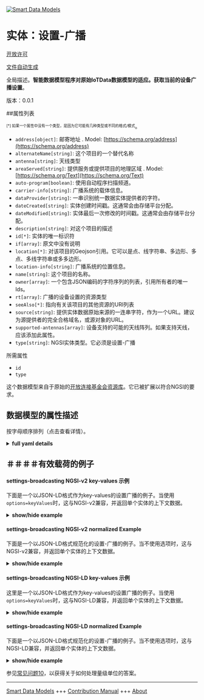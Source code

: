 <!-- 10-Header -->  
[![Smart Data Models](https://smartdatamodels.org/wp-content/uploads/2022/01/SmartDataModels_logo.png "Logo")](https://smartdatamodels.org)  
实体：设置-广播  
========<!-- /10-Header -->  
<!-- 15-License -->  
[开放许可](https://github.com/smart-data-models//dataModel.OCF/blob/master/settings-broadcasting/LICENSE.md)  
[文件自动生成](https://docs.google.com/presentation/d/e/2PACX-1vTs-Ng5dIAwkg91oTTUdt8ua7woBXhPnwavZ0FxgR8BsAI_Ek3C5q97Nd94HS8KhP-r_quD4H0fgyt3/pub?start=false&loop=false&delayms=3000#slide=id.gb715ace035_0_60)  
<!-- /15-License -->  
<!-- 20-Description -->  
全局描述。**智能数据模型程序对原始IoTData数据模型的适应。获取当前的设备广播设置**。  
版本：0.0.1  
<!-- /20-Description -->  
<!-- 30-PropertiesList -->  

##属性列表  

<sup><sub>[*] 如果一个属性中没有一个类型，是因为它可能有几种类型或不同的格式/模式</sub></sup>。  
- `address[object]`: 邮寄地址  . Model: [https://schema.org/address](https://schema.org/address)- `alternateName[string]`: 这个项目的一个替代名称  - `antenna[string]`: 天线类型  - `areaServed[string]`: 提供服务或提供项目的地理区域  . Model: [https://schema.org/Text](https://schema.org/Text)- `auto-program[boolean]`: 使用自动程序扫描频道。  - `carrier-info[string]`: 广播系统的载体信息。  - `dataProvider[string]`: 一串识别统一数据实体提供者的字符。  - `dateCreated[string]`: 实体创建时间戳。这通常会由存储平台分配。  - `dateModified[string]`: 实体最后一次修改的时间戳。这通常会由存储平台分配。  - `description[string]`: 对这个项目的描述  - `id[*]`: 实体的唯一标识符  - `if[array]`: 原文中没有说明  - `location[*]`: 对该项目的Geojson引用。它可以是点、线字符串、多边形、多点、多线字符串或多多边形。  - `location-info[string]`: 广播系统的位置信息。  - `name[string]`: 这个项目的名称。  - `owner[array]`: 一个包含JSON编码的字符序列的列表，引用所有者的唯一Ids。  - `rt[array]`: 广播的设备设置的资源类型  - `seeAlso[*]`: 指向有关该项目的其他资源的URI列表  - `source[string]`: 提供实体数据原始来源的一连串字符，作为一个URL。建议为源提供者的完全合格域名，或源对象的URL。  - `supported-antennas[array]`: 设备支持的可能的天线阵列。如果支持天线，应该添加此属性。  - `type[string]`: NGSI实体类型。它必须是设置-广播  <!-- /30-PropertiesList -->  
<!-- 35-RequiredProperties -->  
所需属性  
- `id`  - `type`  <!-- /35-RequiredProperties -->  
<!-- 40-RequiredProperties -->  
这个数据模型来自于原始的[开放连接基金会资源库](https://github.com/openconnectivityfoundation/IoTDataModels)。它已被扩展以符合NGSI的要求。  
<!-- /40-RequiredProperties -->  
<!-- 50-DataModelHeader -->  
## 数据模型的属性描述  
按字母顺序排列（点击查看详情）。  
<!-- /50-DataModelHeader -->  
<!-- 60-ModelYaml -->  
<details><summary><strong>full yaml details</strong></summary>    
```yaml  
settings-broadcasting:    
  description: 'Smart Data Models Program adaptation of the original IoTData data Models. Gets current device broadcasting settings.'    
  properties:    
    address:    
      description: 'The mailing address'    
      properties:    
        addressCountry:    
          description: 'Property. The country. For example, Spain. Model:''https://schema.org/addressCountry'''    
          type: string    
        addressLocality:    
          description: 'Property. The locality in which the street address is, and which is in the region. Model:''https://schema.org/addressLocality'''    
          type: string    
        addressRegion:    
          description: 'Property. The region in which the locality is, and which is in the country. Model:''https://schema.org/addressRegion'''    
          type: string    
        postOfficeBoxNumber:    
          description: 'Property. The post office box number for PO box addresses. For example, 03578. Model:''https://schema.org/postOfficeBoxNumber'''    
          type: string    
        postalCode:    
          description: 'Property. The postal code. For example, 24004. Model:''https://schema.org/https://schema.org/postalCode'''    
          type: string    
        streetAddress:    
          description: 'Property. The street address. Model:''https://schema.org/streetAddress'''    
          type: string    
      type: object    
      x-ngsi:    
        model: https://schema.org/address    
        type: Property    
    alternateName:    
      description: 'An alternative name for this item'    
      type: string    
      x-ngsi:    
        type: Property    
    antenna:    
      description: 'Type of antenna'    
      type: string    
      x-ngsi:    
        type: Property    
    areaServed:    
      description: 'The geographic area where a service or offered item is provided'    
      type: string    
      x-ngsi:    
        model: https://schema.org/Text    
        type: Property    
    auto-program:    
      description: 'Scan for channels using Auto Program.'    
      type: boolean    
      x-ngsi:    
        type: Property    
    carrier-info:    
      description: 'Carrier information of the broadcast system.'    
      type: string    
      x-ngsi:    
        type: Property    
    dataProvider:    
      description: 'A sequence of characters identifying the provider of the harmonised data entity.'    
      type: string    
      x-ngsi:    
        type: Property    
    dateCreated:    
      description: 'Entity creation timestamp. This will usually be allocated by the storage platform.'    
      format: date-time    
      type: string    
      x-ngsi:    
        type: Property    
    dateModified:    
      description: 'Timestamp of the last modification of the entity. This will usually be allocated by the storage platform.'    
      format: date-time    
      type: string    
      x-ngsi:    
        type: Property    
    description:    
      description: 'A description of this item'    
      type: string    
      x-ngsi:    
        type: Property    
    id:    
      anyOf: &settings-broadcasting_-_properties_-_owner_-_items_-_anyof    
        - description: 'Property. Identifier format of any NGSI entity'    
          maxLength: 256    
          minLength: 1    
          pattern: ^[\w\-\.\{\}\$\+\*\[\]`|~^@!,:\\]+$    
          type: string    
        - description: 'Property. Identifier format of any NGSI entity'    
          format: uri    
          type: string    
      description: 'Unique identifier of the entity'    
      x-ngsi:    
        type: Property    
    if:    
      description: 'No description is available in the original'    
      items:    
        enum:    
          - oic.if.rw    
          - oic.if.baseline    
        type: string    
      minItems: 2    
      readOnly: true    
      type: array    
      uniqueItems: true    
      x-ngsi:    
        type: Property    
    location:    
      description: 'Geojson reference to the item. It can be Point, LineString, Polygon, MultiPoint, MultiLineString or MultiPolygon'    
      oneOf:    
        - description: 'GeoProperty. Geojson reference to the item. Point'    
          properties:    
            bbox:    
              items:    
                type: number    
              minItems: 4    
              type: array    
            coordinates:    
              items:    
                type: number    
              minItems: 2    
              type: array    
            type:    
              enum:    
                - Point    
              type: string    
          required:    
            - type    
            - coordinates    
          title: 'GeoJSON Point'    
          type: object    
        - description: 'GeoProperty. Geojson reference to the item. LineString'    
          properties:    
            bbox:    
              items:    
                type: number    
              minItems: 4    
              type: array    
            coordinates:    
              items:    
                items:    
                  type: number    
                minItems: 2    
                type: array    
              minItems: 2    
              type: array    
            type:    
              enum:    
                - LineString    
              type: string    
          required:    
            - type    
            - coordinates    
          title: 'GeoJSON LineString'    
          type: object    
        - description: 'GeoProperty. Geojson reference to the item. Polygon'    
          properties:    
            bbox:    
              items:    
                type: number    
              minItems: 4    
              type: array    
            coordinates:    
              items:    
                items:    
                  items:    
                    type: number    
                  minItems: 2    
                  type: array    
                minItems: 4    
                type: array    
              type: array    
            type:    
              enum:    
                - Polygon    
              type: string    
          required:    
            - type    
            - coordinates    
          title: 'GeoJSON Polygon'    
          type: object    
        - description: 'GeoProperty. Geojson reference to the item. MultiPoint'    
          properties:    
            bbox:    
              items:    
                type: number    
              minItems: 4    
              type: array    
            coordinates:    
              items:    
                items:    
                  type: number    
                minItems: 2    
                type: array    
              type: array    
            type:    
              enum:    
                - MultiPoint    
              type: string    
          required:    
            - type    
            - coordinates    
          title: 'GeoJSON MultiPoint'    
          type: object    
        - description: 'GeoProperty. Geojson reference to the item. MultiLineString'    
          properties:    
            bbox:    
              items:    
                type: number    
              minItems: 4    
              type: array    
            coordinates:    
              items:    
                items:    
                  items:    
                    type: number    
                  minItems: 2    
                  type: array    
                minItems: 2    
                type: array    
              type: array    
            type:    
              enum:    
                - MultiLineString    
              type: string    
          required:    
            - type    
            - coordinates    
          title: 'GeoJSON MultiLineString'    
          type: object    
        - description: 'GeoProperty. Geojson reference to the item. MultiLineString'    
          properties:    
            bbox:    
              items:    
                type: number    
              minItems: 4    
              type: array    
            coordinates:    
              items:    
                items:    
                  items:    
                    items:    
                      type: number    
                    minItems: 2    
                    type: array    
                  minItems: 4    
                  type: array    
                type: array    
              type: array    
            type:    
              enum:    
                - MultiPolygon    
              type: string    
          required:    
            - type    
            - coordinates    
          title: 'GeoJSON MultiPolygon'    
          type: object    
      x-ngsi:    
        type: GeoProperty    
    location-info:    
      description: 'Location information of the broadcast system.'    
      type: string    
      x-ngsi:    
        type: Property    
    name:    
      description: 'The name of this item.'    
      type: string    
      x-ngsi:    
        type: Property    
    owner:    
      description: 'A List containing a JSON encoded sequence of characters referencing the unique Ids of the owner(s)'    
      items:    
        anyOf: *settings-broadcasting_-_properties_-_owner_-_items_-_anyof    
        description: 'Property. Unique identifier of the entity'    
      type: array    
      x-ngsi:    
        type: Property    
    rt:    
      description: 'The Resource Type of Device Settings for broadcasting'    
      items:    
        enum:    
          - oic.r.settings.broadcasting    
        type: string    
      minItems: 1    
      readOnly: true    
      type: array    
      uniqueItems: true    
      x-ngsi:    
        type: Property    
    seeAlso:    
      description: 'list of uri pointing to additional resources about the item'    
      oneOf:    
        - items:    
            format: uri    
            type: string    
          minItems: 1    
          type: array    
        - format: uri    
          type: string    
      x-ngsi:    
        type: Property    
    source:    
      description: 'A sequence of characters giving the original source of the entity data as a URL. Recommended to be the fully qualified domain name of the source provider, or the URL to the source object.'    
      type: string    
      x-ngsi:    
        type: Property    
    supported-antennas:    
      description: 'The array of possible antennas the device supports. This property should be added if antenna is supported.'    
      items:    
        type: string    
      minItems: 1    
      readOnly: true    
      type: array    
      x-ngsi:    
        type: Property    
    type:    
      description: 'NGSI entity type. It has to be settings-broadcasting'    
      enum:    
        - settings-broadcasting    
      type: string    
      x-ngsi:    
        type: Property    
  required:    
    - id    
    - type    
  type: object    
  x-derived-from: https://github.com/OpenInterConnect/IoTDataModels/blob/master/settings-broadcastingResURI.swagger.json    
  x-disclaimer: 'Redistribution and use in source and binary forms, with or without modification, are permitted  provided that the license conditions are met. Copyleft (c) 2021 Contributors to Smart Data Models Program'    
  x-license-url: https://github.com/smart-data-models/dataModel.OCF/blob/master/settings-broadcasting/LICENSE.md    
  x-model-schema: https://smart-data-models.github.io/dataModel.IoTDataModels/settings-broadcasting/schema.json    
  x-model-tags: OCF    
  x-version: 0.0.1    
```  
</details>    
<!-- /60-ModelYaml -->  
<!-- 70-MiddleNotes -->  
<!-- /70-MiddleNotes -->  
<!-- 80-Examples -->  
## ＃＃＃＃有效载荷的例子  
#### settings-broadcasting NGSI-v2 key-values 示例  
下面是一个以JSON-LD格式作为key-values的设置广播的例子。当使用`options=keyValues`时，这与NGSI-v2兼容，并返回单个实体的上下文数据。  
<details><summary><strong>show/hide example</strong></summary>    
```json  
{  
  "id": "urn:ngsi-ld:settings-broadcasting:id:SLUP:43489974",  
  "dateCreated": "2006-03-23T01:49:22Z",  
  "dateModified": "1996-05-23T17:55:21Z",  
  "source": "Person contain eight foot yet film. Stuff life paper.",  
  "name": "Good friend pick physical too become teacher. Enjoy should near investment. Available left science up experience end.",  
  "alternateName": "We opportunity management before. Easy cause line dream area join let.",  
  "description": "Skill all room cost billion. Security herself beat everybody door.",  
  "dataProvider": "Bed hard again traditional success key either. Onto professional staff over attention. Other treatment pay property cut upon. Any action former matter gun.",  
  "owner": [  
    "urn:ngsi-ld:settings-broadcasting:items:LGAG:86343291",  
    "urn:ngsi-ld:settings-broadcasting:items:MPVF:05612437"  
  ],  
  "seeAlso": [  
    "urn:ngsi-ld:settings-broadcasting:items:CKBR:08618962",  
    "urn:ngsi-ld:settings-broadcasting:items:MUGP:50818543"  
  ],  
  "location": {  
    "type": "Point",  
    "coordinates": [  
      -80.067935,  
      -43.419269  
    ]  
  },  
  "address": {  
    "streetAddress": "Low election scientist up they night. Dark north tree.",  
    "addressLocality": "Decade more knowledge state need term. More case character owner skin ago. Hair generation environmental machine.",  
    "addressRegion": "After walk project reality challenge we quickly. Painting brother choice thousand go child.",  
    "addressCountry": "Article central standard door result heavy teacher. Friend democratic look member foot central around. Score successful item particularly country.",  
    "postalCode": "Agency opportunity listen relate product only memory. Well beyond network.",  
    "postOfficeBoxNumber": "Case interest arrive information. Without success current say account everybody."  
  },  
  "areaServed": "Worry here exist candidate. Avoid knowledge election audience yourself beat."  
}  
```  
</details>  
#### settings-broadcasting NGSI-v2 normalized Example  
下面是一个以JSON-LD格式规范化的设置-广播的例子。当不使用选项时，这与NGSI-v2兼容，并返回单个实体的上下文数据。  
<details><summary><strong>show/hide example</strong></summary>    
```json  
{  
  "id": {  
    "type": "string",  
    "value": "urn:ngsi-ld:settings-broadcasting:id:SLUP:43489974"  
  },  
  "dateCreated": {  
    "format": "date-time",  
    "type": "string",  
    "value": "2006-03-23T01:49:22Z"  
  },  
  "dateModified": {  
    "format": "date-time",  
    "type": "string",  
    "value": "1996-05-23T17:55:21Z"  
  },  
  "source": {  
    "type": "string",  
    "value": "Person contain eight foot yet film. Stuff life paper."  
  },  
  "name": {  
    "type": "string",  
    "value": "Good friend pick physical too become teacher. Enjoy should near investment. Available left science up experience end."  
  },  
  "alternateName": {  
    "type": "string",  
    "value": "We opportunity management before. Easy cause line dream area join let."  
  },  
  "description": {  
    "type": "string",  
    "value": "Skill all room cost billion. Security herself beat everybody door."  
  },  
  "dataProvider": {  
    "type": "string",  
    "value": "Bed hard again traditional success key either. Onto professional staff over attention. Other treatment pay property cut upon. Any action former matter gun."  
  },  
  "owner": {  
    "type": "array",  
    "value": [  
      "urn:ngsi-ld:settings-broadcasting:items:LGAG:86343291",  
      "urn:ngsi-ld:settings-broadcasting:items:MPVF:05612437"  
    ]  
  },  
  "seeAlso": {  
    "type": "array",  
    "value": [  
      "urn:ngsi-ld:settings-broadcasting:items:CKBR:08618962",  
      "urn:ngsi-ld:settings-broadcasting:items:MUGP:50818543"  
    ]  
  },  
  "location": {  
    "type": "object",  
    "value": {  
      "type": "Point",  
      "coordinates": [  
        -80.067935,  
        -43.419269  
      ]  
    }  
  },  
  "address": {  
    "type": "object",  
    "value": {  
      "streetAddress": "Low election scientist up they night. Dark north tree.",  
      "addressLocality": "Decade more knowledge state need term. More case character owner skin ago. Hair generation environmental machine.",  
      "addressRegion": "After walk project reality challenge we quickly. Painting brother choice thousand go child.",  
      "addressCountry": "Article central standard door result heavy teacher. Friend democratic look member foot central around. Score successful item particularly country.",  
      "postalCode": "Agency opportunity listen relate product only memory. Well beyond network.",  
      "postOfficeBoxNumber": "Case interest arrive information. Without success current say account everybody."  
    }  
  },  
  "areaServed": {  
    "type": "string",  
    "value": "Worry here exist candidate. Avoid knowledge election audience yourself beat."  
  }  
}  
```  
</details>  
#### settings-broadcasting NGSI-LD key-values 示例  
这里是一个以JSON-LD格式作为key-values的设置广播的例子。当使用`options=keyValues`时，这与NGSI-LD兼容，并返回单个实体的上下文数据。  
<details><summary><strong>show/hide example</strong></summary>    
```json  
{  
    "id": "urn:ngsi-ld:settings-broadcasting:id:SLUP:43489974",  
    "dateCreated": "2006-03-23T01:49:22Z",  
    "dateModified": "1996-05-23T17:55:21Z",  
    "source": "Person contain eight foot yet film. Stuff life paper.",  
    "name": "Good friend pick physical too become teacher. Enjoy should near investment. Available left science up experience end.",  
    "alternateName": "We opportunity management before. Easy cause line dream area join let.",  
    "description": "Skill all room cost billion. Security herself beat everybody door.",  
    "dataProvider": "Bed hard again traditional success key either. Onto professional staff over attention. Other treatment pay property cut upon. Any action former matter gun.",  
    "owner": [  
        "urn:ngsi-ld:settings-broadcasting:items:LGAG:86343291",  
        "urn:ngsi-ld:settings-broadcasting:items:MPVF:05612437"  
    ],  
    "seeAlso": [  
        "urn:ngsi-ld:settings-broadcasting:items:CKBR:08618962",  
        "urn:ngsi-ld:settings-broadcasting:items:MUGP:50818543"  
    ],  
    "location": {  
        "type": "Point",  
        "coordinates": [  
            -80.067935,  
            -43.419269  
        ]  
    },  
    "address": {  
        "streetAddress": "Low election scientist up they night. Dark north tree.",  
        "addressLocality": "Decade more knowledge state need term. More case character owner skin ago. Hair generation environmental machine.",  
        "addressRegion": "After walk project reality challenge we quickly. Painting brother choice thousand go child.",  
        "addressCountry": "Article central standard door result heavy teacher. Friend democratic look member foot central around. Score successful item particularly country.",  
        "postalCode": "Agency opportunity listen relate product only memory. Well beyond network.",  
        "postOfficeBoxNumber": "Case interest arrive information. Without success current say account everybody."  
    },  
    "areaServed": "Worry here exist candidate. Avoid knowledge election audience yourself beat.",  
    "@context": [  
        "https://smartdatamodels.org/context.jsonld",  
        "https://raw.githubusercontent.com/smart-data-models/dataModel.OCF/master/context.jsonld"  
    ]  
}  
```  
</details>  
#### settings-broadcasting NGSI-LD normalized Example  
下面是一个以JSON-LD格式规范化的设置-广播的例子。当不使用选项时，这与NGSI-LD兼容，并返回单个实体的上下文数据。  
<details><summary><strong>show/hide example</strong></summary>    
```json  
{  
    "id": "urn:ngsi-ld:settings-broadcasting:id:BHOO:39692040",  
    "dateCreated": {  
        "type": "Property",  
        "value": {  
            "@type": "DateTime",  
            "@value": "1982-12-04T02:37:52Z"  
        }  
    },  
    "dateModified": {  
        "type": "Property",  
        "value": {  
            "@type": "DateTime",  
            "@value": "1999-09-14T17:36:02Z"  
        }  
    },  
    "source": {  
        "type": "Property",  
        "value": "Everything field she piece hard ready. Drive voice produce show against occur happen. Role entire window on significant."  
    },  
    "name": {  
        "type": "Property",  
        "value": "Issue election exist college wall positive. Even fall skill foot small."  
    },  
    "alternateName": {  
        "type": "Property",  
        "value": "Word fact top shake across where. Choice pick manage billion right most. Professor financial among office power."  
    },  
    "description": {  
        "type": "Property",  
        "value": "State fast high perhaps trip voice. Oil teacher represent third. Possible spend left agreement outside page bank little. Collection fall those method three little."  
    },  
    "dataProvider": {  
        "type": "Property",  
        "value": "Knowledge body member fire newspaper. Democrat little smile. Commercial single buy spring evidence involve."  
    },  
    "owner": {  
        "type": "Property",  
        "value": [  
            "urn:ngsi-ld:settings-broadcasting:items:TJUK:79894047",  
            "urn:ngsi-ld:settings-broadcasting:items:OUMH:58838615"  
        ]  
    },  
    "seeAlso": {  
        "type": "Property",  
        "value": [  
            "urn:ngsi-ld:settings-broadcasting:items:VMSZ:11469759"  
        ]  
    },  
    "location": {  
        "type": "Property",  
        "value": {  
            "type": "Point",  
            "coordinates": [  
                -69.1373175,  
                -136.039644  
            ]  
        }  
    },  
    "address": {  
        "type": "Property",  
        "value": {  
            "streetAddress": "Ball feel summer meet much quickly a kid. Long interesting money everybody site approach situation. Team miss training minute American late condition.",  
            "addressLocality": "Quickly one attack. Can rule agency however.",  
            "addressRegion": "Improve century soldier join important toward. I training ago teach there sell. Leave agreement third sure even question.",  
            "addressCountry": "Image want trouble son. Position animal discussion rather bed must treat.",  
            "postalCode": "Pay sound agency player. Cover sport trip public.",  
            "postOfficeBoxNumber": "Plant mission candidate speech modern inside little. However increase her once together music. Blood boy glass however draw. Live cover if everybody no build."  
        }  
    },  
    "areaServed": {  
        "type": "Property",  
        "value": "Various vote suffer should goal bad. Early air laugh forward media whether similar."  
    },  
    "@context": [  
        "https://smartdatamodels.org/context.jsonld",  
        "https://raw.githubusercontent.com/smart-data-models/dataModel.OCF/master/context.jsonld"  
    ]  
}  
```  
</details><!-- /80-Examples -->  
<!-- 90-FooterNotes -->  
<!-- /90-FooterNotes -->  
<!-- 95-Units -->  
参见[常见问题10](https://smartdatamodels.org/index.php/faqs/)，以获得关于如何处理量级单位的答案。  
<!-- /95-Units -->  
<!-- 97-LastFooter -->  
---  
[Smart Data Models](https://smartdatamodels.org) +++ [Contribution Manual](https://bit.ly/contribution_manual) +++ [About](https://bit.ly/Introduction_SDM)<!-- /97-LastFooter -->  
